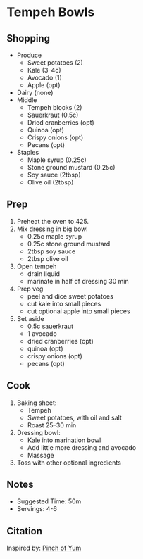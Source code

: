 # Tempeh Bowls

## Shopping

- Produce
    - Sweet potatoes (2)
    - Kale (3–4c)
    - Avocado (1)
    - Apple (opt)
- Dairy (none)
- Middle
    - Tempeh blocks (2)
    - Sauerkraut (0.5c)
    - Dried cranberries (opt)
    - Quinoa (opt)
    - Crispy onions (opt)
    - Pecans (opt)
- Staples
    - Maple syrup (0.25c)
    - Stone ground mustard (0.25c)
    - Soy sauce (2tbsp)
    - Olive oil (2tbsp)

## Prep

1. Preheat the oven to 425.
1. Mix dressing in big bowl
    - 0.25c maple syrup
    - 0.25c stone ground mustard
    - 2tbsp soy sauce
    - 2tbsp olive oil
1. Open tempeh
    - drain liquid
    - marinate in half of dressing 30 min
1. Prep veg
    - peel and dice sweet potatoes
    - cut kale into small pieces
    - cut optional apple into small pieces
1. Set aside
    - 0.5c sauerkraut
    - 1 avocado
    - dried cranberries (opt)
    - quinoa (opt)
    - crispy onions (opt)
    - pecans (opt)

## Cook

1. Baking sheet:
    - Tempeh
    - Sweet potatoes, with oil and salt
    - Roast 25–30 min
1. Dressing bowl:
    - Kale into marination bowl
    - Add little more dressing and avocado
    - Massage
1. Toss with other optional ingredients

## Notes

- Suggested Time: 50m
- Servings: 4-6

## Citation

Inspired by:
[Pinch of Yum](https://pinchofyum.com/fall-favorite-maple-mustard-tempeh-bowls#tasty-recipes-76598-jump-target)
